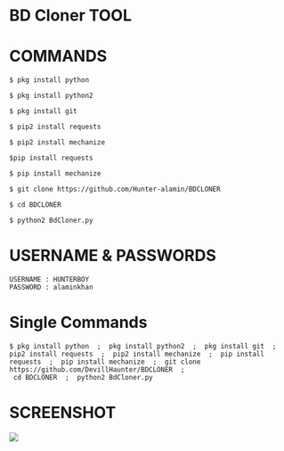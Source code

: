 
# BD Cloner TOOL
# COMMANDS

````
$ pkg install python

$ pkg install python2

$ pkg install git

$ pip2 install requests

$ pip2 install mechanize

$pip install requests

$ pip install mechanize

$ git clone https://github.com/Hunter-alamin/BDCLONER

$ cd BDCLONER

$ python2 BdCloner.py

````

# USERNAME & PASSWORDS
````
USERNAME : HUNTERBOY
PASSWORD : alaminkhan
````

# Single Commands

````
$ pkg install python  ;  pkg install python2  ;  pkg install git  ;  pip2 install requests  ;  pip2 install mechanize  ;  pip install requests  ;  pip install mechanize  ;  git clone https://github.com/DevillHaunter/BDCLONER  ; 
 cd BDCLONER  ;  python2 BdCloner.py
````
# SCREENSHOT
![](https://c.top4top.io/p_2018xtzy50.jpg)
